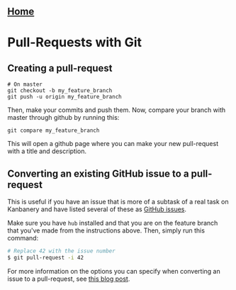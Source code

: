 ## [Home](../README.md)

# Pull-Requests with Git

## Creating a pull-request

```
# On master
git checkout -b my_feature_branch
git push -u origin my_feature_branch
```

Then, make your commits and push them. Now, compare your branch with master through github by running this:

```git compare my_feature_branch```

This will open a github page where you can make your new pull-request with a title and description.

## Converting an existing GitHub issue to a pull-request

This is useful if you have an issue that is more of a subtask of a real task on Kanbanery and have listed several of these as [GitHub issues](https://github.com/blog/831-issues-2-0-the-next-generation).

Make sure you have `hub` installed and that you are on the feature branch that you've made from the instructions above. Then, simply run this command:

```bash
# Replace 42 with the issue number
$ git pull-request -i 42
```

For more information on the options you can specify when converting an issue to a pull-request, see [this blog post](http://opensoul.org/blog/archives/2012/11/09/convert-a-github-issue-into-a-pull-request/).
